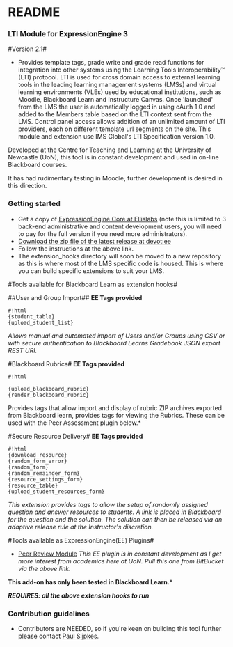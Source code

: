 # README #

### LTI Module for ExpressionEngine 3 ###

#Version 2.1#

* Provides template tags, grade write and grade read functions for integration into other systems using the Learning Tools Interoperability™ (LTI) protocol. LTI is used for cross domain access to external learning tools in the leading learning management systems (LMSs) and virtual learning environments (VLEs) used by educational institutions, such as Moodle, Blackboard Learn and Instructure Canvas. Once 'launched' from the LMS the user is automatically logged in using oAuth 1.0 and added to the Members table based on the LTI context sent from the LMS. Control panel access allows addition of an unlimited amount of LTI providers, each on different template url segments on the site. This module and extension use IMS Global's LTI Specification version 1.0.

Developed at the Centre for Teaching and Learning at the University of Newcastle (UoN), this tool is in constant development and used in on-line Blackboard courses.

It has had rudimentary testing in Moodle, further development is desired in this direction. 

### Getting started ###

* Get a copy of [ExpressionEngine Core at Ellislabs](https://store.ellislab.com/#ee-core) (note this is limited to 3 back-end administrative and content development users, you will need to pay for the full version if you need more administrators).
* [Download the zip file of the latest release at devot:ee](https://devot-ee.com/add-ons/learning-tools-integration)
* Follow the instructions at the above link.
* The extension_hooks directory will soon be moved to a new repository as this is where most of the LMS specific code is housed.  This is where you can build specific extensions to suit your LMS. 

#Tools available for Blackboard Learn as extension hooks#

##User and Group Import##
**EE Tags provided**
```
#!html
{student_table}
{upload_student_list}
```
*Allows manual and automated import of Users and/or Groups using CSV or with secure authentication to Blackboard Learns Gradebook JSON export REST URI.*

#Blackboard Rubrics#
**EE Tags provided**
```
#!html

{upload_blackboard_rubric}
{render_blackboard_rubric}
```
Provides tags that allow import and display of rubric ZIP archives exported from Blackboard learn, provides tags for viewing the Rubrics.  These can be used with the Peer Assessment plugin below.*

#Secure Resource Delivery#
**EE Tags provided**
```
#!html
{download_resource}
{random_form_error}
{random_form}
{random_remainder_form}
{resource_settings_form}
{resource_table}
{upload_student_resources_form}
```

*This extension provides tags to allow the setup of randomly assigned question and answer resources to students.  A link is placed in Blackboard for the question and the solution.  The solution can then be released via an adaptive release rule at the Instructor's discretion.*

#Tools available as ExpressionEngine(EE) Plugins#

* [Peer Review Module](https://bitbucket.org/sijpkes/lti-peer-assessment)
*This EE plugin is in constant development as I get more interest from academics here at UoN.  Pull this one from BitBucket via the above link.*

**This add-on has only been tested in Blackboard Learn.***

***REQUIRES: all the above extension hooks to run***


### Contribution guidelines ###

* Contributors are NEEDED, so if you're keen on building this tool further please contact [Paul Sijpkes](mailto:paul.sijpkes@newcastle.edu.au).